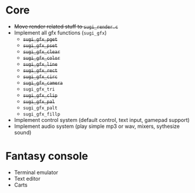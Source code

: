 # Core
- ~~Move render related stuff to `sugi_render.c`~~
- Implement all gfx functions (`sugi_gfx`)
  * ~~`sugi_gfx_pget`~~
  * ~~`sugi_gfx_pset`~~
  * ~~`sugi_gfx_clear`~~
  * ~~`sugi_gfx_color`~~
  * ~~`sugi_gfx_line`~~
  * ~~`sugi_gfx_rect`~~
  * ~~`sugi_gfx_circ`~~
  * ~~`sugi_gfx_camera`~~
  * `sugi_gfx_tri`
  * ~~`sugi_gfx_clip`~~
  * ~~`sugi_gfx_pal`~~
  * `sugi_gfx_palt`
  * `sugi_gfx_fillp`
- Implement control system (default control, text input, gamepad support)
- Implement audio system (play simple mp3 or wav, mixers, sythesize sound)


# Fantasy console
- Terminal emulator
- Text editor
- Carts


